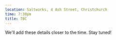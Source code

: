 ```yaml
---
location: Saltworks, 4 Ash Street, Christchurch
time: 7:30pm
title: TBC
---
```


We'll add these details closer to the time. Stay tuned!
